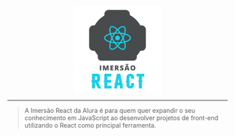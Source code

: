 <p align="center"><img src="assets/imersaoreact-logo.svg" width="200px"></p>

---

> A Imersão React da Alura é para quem quer expandir o seu conhecimento em JavaScript ao desenvolver projetos de front-end utilizando o React como principal ferramenta.